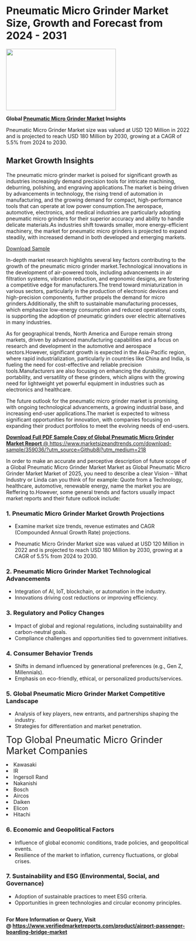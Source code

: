 <H1>Pneumatic Micro Grinder Market Size, Growth and Forecast from 2024 - 2031</H1><img class="aligncenter size-medium wp-image-584254" src="https://thirdeyenews.in/wp-content/uploads/2024/09/Global-Market-Research-300x168.jpeg" alt="" width="300" height="168" /><p><strong>Global&nbsp;<a href="https://www.marketsizeandtrends.com/download-sample/359036/?utm_source=Github8j?utm_medium=218">Pneumatic Micro Grinder Market</a> Insights</strong></p><p>Pneumatic Micro Grinder Market size was valued at USD 120 Million in 2022 and is projected to reach USD 180 Million by 2030, growing at a CAGR of 5.5% from 2024 to 2030.</p><p><h2>Market Growth Insights</h2> <p>The pneumatic micro grinder market is poised for significant growth as industries increasingly demand precision tools for intricate machining, deburring, polishing, and engraving applications.The market is being driven by advancements in technology, the rising trend of automation in manufacturing, and the growing demand for compact, high-performance tools that can operate at low power consumption.The aerospace, automotive, electronics, and medical industries are particularly adopting pneumatic micro grinders for their superior accuracy and ability to handle delicate materials.As industries shift towards smaller, more energy-efficient machinery, the market for pneumatic micro grinders is projected to expand steadily, with increased demand in both developed and emerging markets.</p> <p><a href="#">Download Sample</a></p> <p>In-depth market research highlights several key factors contributing to the growth of the pneumatic micro grinder market.Technological innovations in the development of air-powered tools, including advancements in air filtration systems, vibration reduction, and ergonomic designs, are fostering a competitive edge for manufacturers.The trend toward miniaturization in various sectors, particularly in the production of electronic devices and high-precision components, further propels the demand for micro grinders.Additionally, the shift to sustainable manufacturing processes, which emphasize low-energy consumption and reduced operational costs, is supporting the adoption of pneumatic grinders over electric alternatives in many industries.</p> <p>As for geographical trends, North America and Europe remain strong markets, driven by advanced manufacturing capabilities and a focus on research and development in the automotive and aerospace sectors.However, significant growth is expected in the Asia-Pacific region, where rapid industrialization, particularly in countries like China and India, is fueling the need for cost-effective and reliable precision tools.Manufacturers are also focusing on enhancing the durability, portability, and versatility of these grinders, which aligns with the growing need for lightweight yet powerful equipment in industries such as electronics and healthcare.</p> <p>The future outlook for the pneumatic micro grinder market is promising, with ongoing technological advancements, a growing industrial base, and increasing end-user applications.The market is expected to witness significant opportunities for innovation, with companies focusing on expanding their product portfolios to meet the evolving needs of end-users.</p> <p><a href="#"></p><p><span class=""><strong>Download Full PDF Sample Copy of Global Pneumatic Micro Grinder Market Report</strong> @ <a href="https://www.marketsizeandtrends.com/download-sample/359036/?utm_source=Github8j?utm_medium=218" target="_blank">https://www.marketsizeandtrends.com/download-sample/359036/?utm_source=Github8j?utm_medium=218</a></span></p><p>In order to make an accurate and perceptive description of future scope of a Global&nbsp;Pneumatic Micro Grinder Market Market as Global&nbsp;Pneumatic Micro Grinder Market Market of 2025, you need to describe a clear Vision &ndash; What Industry or Linda can you think of for example: Quote from a Technology, healthcare, automotive, renewable energy, name the market you are Reffering to.However, some general trends and factors usually impact market reports and their future outlook include:</p><h3>1.&nbsp;<strong>Pneumatic Micro Grinder Market Growth Projections</strong></h3><ul><li>Examine market size trends, revenue estimates and CAGR (Compounded Annual Growth Rate) projections.</li><li><p>Pneumatic Micro Grinder Market size was valued at USD 120 Million in 2022 and is projected to reach USD 180 Million by 2030, growing at a CAGR of 5.5% from 2024 to 2030.</p></li></ul><h3>2.&nbsp;<strong>Pneumatic Micro Grinder Market Technological Advancements</strong></h3><ul><li>Integration of AI, IoT, blockchain, or automation in the industry.</li><li>Innovations driving cost reductions or improving efficiency.</li></ul><h3>3.&nbsp;<strong>Regulatory and Policy Changes</strong></h3><ul><li>Impact of global and regional regulations, including sustainability and carbon-neutral goals.</li><li>Compliance challenges and opportunities tied to government initiatives.</li></ul><h3>4.&nbsp;<strong>Consumer Behavior Trends</strong></h3><ul><li>Shifts in demand influenced by generational preferences (e.g., Gen Z, Millennials).</li><li>Emphasis on eco-friendly, ethical, or personalized products/services.</li></ul><h3>5.&nbsp;<strong>Global Pneumatic Micro Grinder Market Competitive Landscape</strong></h3><ul><li>Analysis of key players, new entrants, and partnerships shaping the industry.</li><li>Strategies for differentiation and market penetration.</li></ul><p data-pm-slice="1 1 []"><span style="color: inherit; font-family: inherit; font-size: 25px;">Top Global Pneumatic Micro Grinder Market Companies</span></p><div class="" data-test-id=""><p><li>Kawasaki</li><li> IR</li><li> Ingersoll Rand</li><li> Nakanishi</li><li> Bosch</li><li> Aircos</li><li> Daiken</li><li> Elicon</li><li> Hitachi</li></p></div><h3>6.&nbsp;<strong>Economic and Geopolitical Factors</strong></h3><ul><li>Influence of global economic conditions, trade policies, and geopolitical events.</li><li>Resilience of the market to inflation, currency fluctuations, or global crises.</li></ul><h3>7.&nbsp;<strong>Sustainability and ESG (Environmental, Social, and Governance)</strong></h3><ul><li>Adoption of sustainable practices to meet ESG criteria.</li><li>Opportunities in green technologies and circular economy principles.</li></ul><h2><strong style="font-size: 14px;">For More Information or Query, Visit @&nbsp;</strong><a style="background-color: #ffffff; font-size: 14px;" href="https://www.marketsizeandtrends.com/report/pneumatic-micro-grinder-market/" target="_blank">https://www.verifiedmarketreports.com/product/airport-passenger-boarding-bridge-market</a></h2>